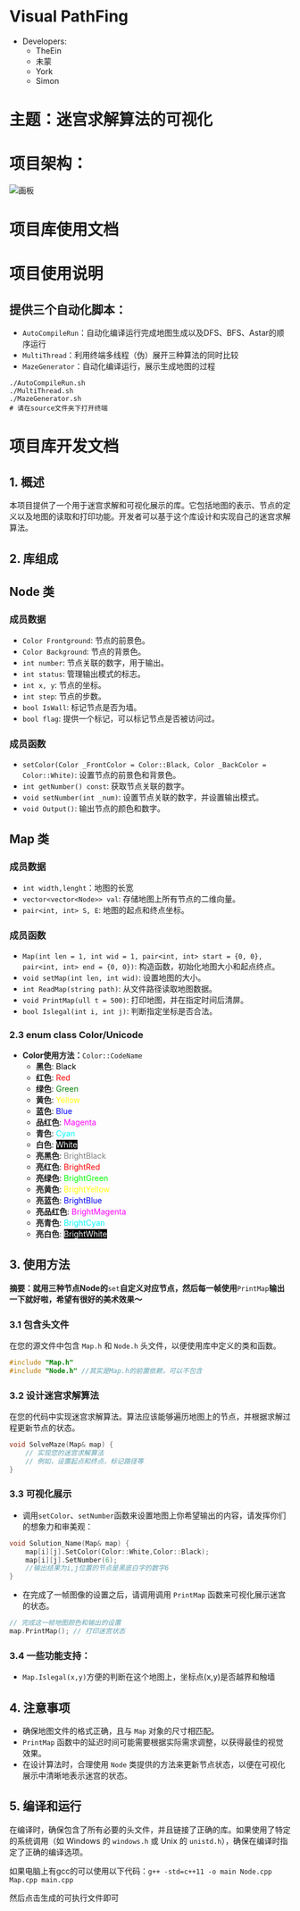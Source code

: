 # Visual PathFing

- Developers:
  - TheEin
  - 未蒙
  - York
  - Simon

# 主题：迷宫求解算法的可视化
# 项目架构：
![画板](https://cdn.nlark.com/yuque/0/2024/jpeg/50620204/1733736557280-1c0d5a0c-484c-4dbe-8fad-58df5b3fc181.jpeg)


# 项目库使用文档

# 项目使用说明
## 提供三个自动化脚本：
+ `AutoCompileRun`：自动化编译运行完成地图生成以及DFS、BFS、Astar的顺序运行
+ `MultiThread`：利用终端多线程（伪）展开三种算法的同时比较
+ `MazeGenerator`：自动化编译运行，展示生成地图的过程

```shell
./AutoCompileRun.sh
./MultiThread.sh
./MazeGenerator.sh
# 请在source文件夹下打开终端
```



# 项目库开发文档
## 1. 概述
本项目提供了一个用于迷宫求解和可视化展示的库。它包括地图的表示、节点的定义以及地图的读取和打印功能。开发者可以基于这个库设计和实现自己的迷宫求解算法。

## 2. 库组成
## Node 类
### 成员数据
+ `Color Frontground`: 节点的前景色。
+ `Color Background`: 节点的背景色。
+ `int number`: 节点关联的数字，用于输出。
+ `int status`: 管理输出模式的标志。
+ `int x, y`: 节点的坐标。
+ `int step`: 节点的步数。
+ `bool IsWall`: 标记节点是否为墙。
+ `bool flag`: 提供一个标记，可以标记节点是否被访问过。

### 成员函数
+ `setColor(Color _FrontColor = Color::Black, Color _BackColor = Color::White)`: 设置节点的前景色和背景色。
+ `int getNumber() const`: 获取节点关联的数字。
+ `void setNumber(int _num)`: 设置节点关联的数字，并设置输出模式。
+ `void Output()`: 输出节点的颜色和数字。

## Map 类
### 成员数据
+ `int width,lenght`：地图的长宽
+ `vector<vector<Node>> val`: 存储地图上所有节点的二维向量。
+ `pair<int, int> S, E`: 地图的起点和终点坐标。

### 成员函数
+ `Map(int len = 1, int wid = 1, pair<int, int> start = {0, 0}, pair<int, int> end = {0, 0})`: 构造函数，初始化地图大小和起点终点。
+ `void setMap(int len, int wid)`: 设置地图的大小。
+ `int ReadMap(string path)`: 从文件路径读取地图数据。
+ `void PrintMap(ull t = 500)`: 打印地图，并在指定时间后清屏。
+ `bool Islegal(int i, int j)`: 判断指定坐标是否合法。

### 2.3 enum class Color/Unicode
+ **Color使用方法：**`Color::CodeName`
    - **黑色**: <font style="color:black;">Black</font>
    - **红色**: <font style="color:red;">Red</font>
    - **绿色**: <font style="color:green;">Green</font>
    - **黄色**: <font style="color:yellow;">Yellow</font>
    - **蓝色**: <font style="color:blue;">Blue</font>
    - **品红色**: <font style="color:magenta;">Magenta</font>
    - **青色**: <font style="color:cyan;">Cyan</font>
    - **白色**: <font style="color:white;background-color:#000000;">White</font>
    - **亮黑色**: <font style="color:#808080;">BrightBlack</font>
    - **亮红色**: <font style="color:#ff0000;">BrightRed</font>
    - **亮绿色**: <font style="color:#00ff00;">BrightGreen</font>
    - **亮黄色**: <font style="color:#ffff00;">BrightYellow</font>
    - **亮蓝色**: <font style="color:#0000ff;">BrightBlue</font>
    - **亮品红色**: <font style="color:#ff00ff;">BrightMagenta</font>
    - **亮青色**: <font style="color:#00ffff;">BrightCyan</font>
    - **亮白色**: <font style="color:#ffffff;background-color:#000000;">BrightWhite</font>

## 3. 使用方法
**摘要：就用三种节点Node的**`set`**自定义对应节点，然后每一帧使用**`PrintMap`**输出一下就好啦，希望有很好的美术效果～**

### 3.1 包含头文件
在您的源文件中包含 `Map.h` 和 `Node.h` 头文件，以便使用库中定义的类和函数。

```cpp
#include "Map.h"
#include "Node.h" //其实是Map.h的前置依赖，可以不包含
```

### 3.2 设计迷宫求解算法
在您的代码中实现迷宫求解算法。算法应该能够遍历地图上的节点，并根据求解过程更新节点的状态。

```cpp
void SolveMaze(Map& map) {
    // 实现您的迷宫求解算法
    // 例如，设置起点和终点，标记路径等
}
```

### 3.3 可视化展示
+ 调用`setColor`、`setNumber`函数来设置地图上你希望输出的内容，请发挥你们的想象力和审美观：

```cpp
void Solution_Name(Map& map) {
    map[i][j].SetColor(Color::White,Color::Black);
    map[i][j].SetNumber(6);
    //输出结果为i,j位置的节点是黑底白字的数字6
}
```

+ 在完成了一帧图像的设置之后，请调用调用 `PrintMap` 函数来可视化展示迷宫的状态。

```cpp
// 完成这一帧地图颜色和输出的设置
map.PrintMap(); // 打印迷宫状态
```

### 3.4 一些功能支持：
+ `Map.Islegal(x,y)`方便的判断在这个地图上，坐标点(x,y)是否越界和触墙

## 4. 注意事项
+ 确保地图文件的格式正确，且与 `Map` 对象的尺寸相匹配。
+ `PrintMap` 函数中的延迟时间可能需要根据实际需求调整，以获得最佳的视觉效果。
+ 在设计算法时，合理使用 `Node` 类提供的方法来更新节点状态，以便在可视化展示中清晰地表示迷宫的状态。

## 5. 编译和运行
在编译时，确保包含了所有必要的头文件，并且链接了正确的库。如果使用了特定的系统调用（如 Windows 的 `windows.h` 或 Unix 的 `unistd.h`），确保在编译时指定了正确的编译选项。

如果电脑上有gcc的可以使用以下代码：`g++ -std=c++11 -o main Node.cpp Map.cpp main.cpp`

然后点击生成的可执行文件即可

